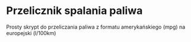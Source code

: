 # Przelicznik spalania paliwa #
Prosty skrypt do przeliczania paliwa z formatu amerykańskiego (mpg) na europejski (l/100km)
